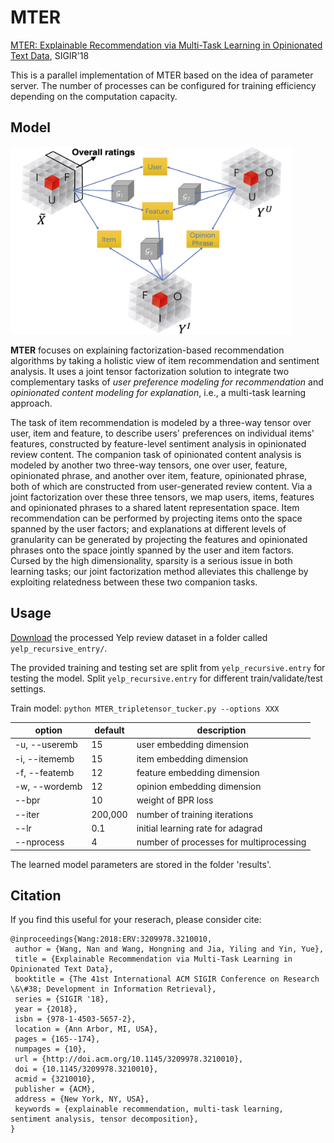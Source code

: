 # MTER
[MTER: Explainable Recommendation via Multi-Task Learning in Opinionated Text Data](https://arxiv.org/pdf/1806.03568.pdf), SIGIR'18

This is a parallel implementation of MTER based on the idea of parameter server. The number of processes can be configured for training efficiency depending on the computation capacity. 

## Model
<img src="mter.jpg" width="450" height="300">

**MTER** focuses on explaining factorization-based recommendation algorithms by taking a holistic view of item recommendation and sentiment analysis. It uses a joint tensor factorization solution to integrate two complementary tasks of *user preference modeling for recommendation* and *opinionated content modeling for explanation*, i.e., a multi-task learning approach. 

The task of item recommendation is modeled by a three-way tensor over user, item and feature, to describe users' preferences on individual items' features, constructed by feature-level sentiment analysis in opinionated review content. The companion task of opinionated content analysis is modeled by another two three-way tensors, one over user, feature, opinionated phrase, and another over item, feature, opinionated phrase, both of which are constructed from user-generated review content. Via a joint factorization over these three tensors, we map users, items, features and opinionated phrases to a shared latent representation space. Item recommendation can be performed by projecting items onto the space spanned by the user factors; and explanations at different levels of granularity can be generated by projecting the features and opinionated phrases onto the space jointly spanned by the user and item factors. Cursed by the high dimensionality, sparsity is a serious issue in both learning tasks; our joint factorization method alleviates this challenge by exploiting relatedness between these two companion tasks. 

## Usage

[Download](https://drive.google.com/drive/folders/1BYyyJW8BBl13KP4W9pxVCvw13CHVOrsV?usp=sharing "yelp data") the processed Yelp review dataset in a folder called `yelp_recursive_entry/`. 

The provided training and testing set are split from `yelp_recursive.entry` for testing the model. Split `yelp_recursive.entry` for different train/validate/test settings. 

Train model: `python MTER_tripletensor_tucker.py --options XXX` 

| option        | default     | description |
| -----------   | ----------- | ----------- |
| -u, --useremb | 15       | user embedding dimension |
| -i, --itememb | 15       | item embedding dimension |
| -f, --featemb | 12       | feature embedding dimension |
| -w, --wordemb | 12       | opinion embedding dimension |
| --bpr | 10       | weight of BPR loss |
| --iter | 200,000       | number of training iterations |
| --lr | 0.1       | initial learning rate for adagrad |
| --nprocess | 4       | number of processes for multiprocessing |

The learned model parameters are stored in the folder 'results'. 

## Citation
If you find this useful for your reserach, please consider cite:
```
@inproceedings{Wang:2018:ERV:3209978.3210010,
 author = {Wang, Nan and Wang, Hongning and Jia, Yiling and Yin, Yue},
 title = {Explainable Recommendation via Multi-Task Learning in Opinionated Text Data},
 booktitle = {The 41st International ACM SIGIR Conference on Research \&\#38; Development in Information Retrieval},
 series = {SIGIR '18},
 year = {2018},
 isbn = {978-1-4503-5657-2},
 location = {Ann Arbor, MI, USA},
 pages = {165--174},
 numpages = {10},
 url = {http://doi.acm.org/10.1145/3209978.3210010},
 doi = {10.1145/3209978.3210010},
 acmid = {3210010},
 publisher = {ACM},
 address = {New York, NY, USA},
 keywords = {explainable recommendation, multi-task learning, sentiment analysis, tensor decomposition},
} 
```
